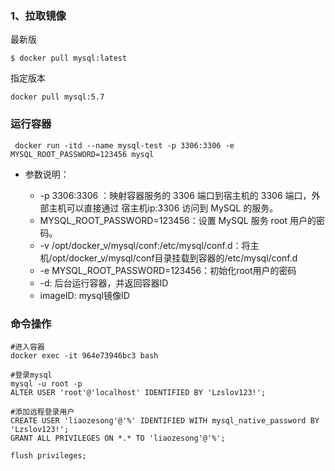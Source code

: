 ### 1、拉取镜像
最新版
```
$ docker pull mysql:latest
```
指定版本

```
docker pull mysql:5.7
```

### 运行容器
```
 docker run -itd --name mysql-test -p 3306:3306 -e MYSQL_ROOT_PASSWORD=123456 mysql
```

* 参数说明：

   *  -p 3306:3306 ：映射容器服务的 3306 端口到宿主机的 3306 端口，外部主机可以直接通过 宿主机ip:3306 访问到 MySQL 的服务。
   * MYSQL_ROOT_PASSWORD=123456：设置 MySQL 服务 root 用户的密码。 
   * -v /opt/docker_v/mysql/conf:/etc/mysql/conf.d：将主机/opt/docker_v/mysql/conf目录挂载到容器的/etc/mysql/conf.d
   * -e MYSQL_ROOT_PASSWORD=123456：初始化root用户的密码
   * -d: 后台运行容器，并返回容器ID
   * imageID: mysql镜像ID


### 命令操作
```
#进入容器
docker exec -it 964e73946bc3 bash

#登录mysql
mysql -u root -p
ALTER USER 'root'@'localhost' IDENTIFIED BY 'Lzslov123!';

#添加远程登录用户
CREATE USER 'liaozesong'@'%' IDENTIFIED WITH mysql_native_password BY 'Lzslov123!';
GRANT ALL PRIVILEGES ON *.* TO 'liaozesong'@'%';

flush privileges;
```
